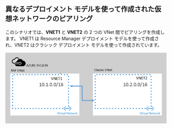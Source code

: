 ## <a name="x-model"></a>異なるデプロイメント モデルを使って作成された仮想ネットワークのピアリング
このシナリオでは、**VNET1** と **VNET2** の 2 つの VNet 間でピアリングを作成します。 VNET1 は Resource Manager デプロイメント モデルを使って作成され、VNET2 はクラシック デプロイメント モデルを使って作成されています。

> 
![asm to arm deployment scenario](./media/virtual-networks-create-vnetpeering-scenario-asmtoarm-include/figure01.PNG)

